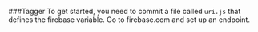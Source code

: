 ###Tagger
To get started, you need to commit a file called `uri.js` that defines the firebase variable. Go to firebase.com and set up an endpoint.